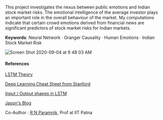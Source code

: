This project investigates the nexus between public emotions and Indian stock market risks. The emotional intelligence of the average investor plays an important role in the overall behaviour of the market. My computations indicate that certain crowd emotions derived from financial news are significant predictors of stock market risks for Indian markets.

**Keywords**: Neural Network · Granger Causality · Human Emotions · Indian Stock Market Risk 

![Screen Shot 2020-09-04 at 9 48 03 AM](https://user-images.githubusercontent.com/39693183/92199215-20bc4000-ee94-11ea-84e9-e0ad667f0b30.png)


#### **References**
[LSTM Theory](https://colah.github.io/posts/2015-08-Understanding-LSTMs/)

[Deep Learning Cheat Sheet from Stanford](https://stanford.edu/~shervine/teaching/cs-230/cheatsheet-recurrent-neural-networks)

[Input / Output shapes in LSTM](https://medium.com/@shivajbd/understanding-input-and-output-shape-in-lstm-keras-c501ee95c65e)

[Jason's Blog](https://machinelearningmastery.com/how-to-develop-lstm-models-for-multi-step-time-series-forecasting-of-household-power-consumption/)


Co-Author : [R N Paramnik](https://scholar.google.co.in/citations?user=CcpygK0AAAAJ&hl=en), Prof at IIT Patna
